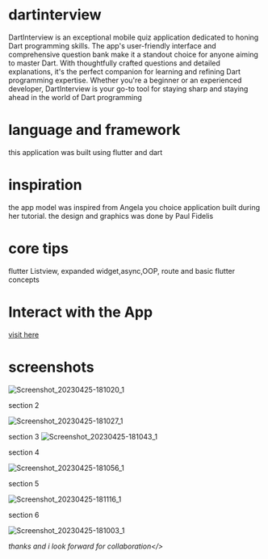 # dartinterview
DartInterview is an exceptional mobile quiz application dedicated to honing Dart programming skills. The app's user-friendly interface and comprehensive question bank make it a standout choice for anyone aiming to master Dart. With thoughtfully crafted questions and detailed explanations, it's the perfect companion for learning and refining Dart programming expertise. Whether you're a beginner or an experienced developer, DartInterview is your go-to tool for staying sharp and staying ahead in the world of Dart programming
# language and framework
this application was built using flutter and dart
# inspiration
the app model  was inspired from Angela you choice application
built during her tutorial.
the design and graphics was done by Paul Fidelis
# core tips
flutter Listview, expanded widget,async,OOP, route and basic flutter concepts


# Interact with the App 

[visit here](https://appetize.io/app/qelcobjsjpwet5qrxin3bbes4e?device=pixel4&osVersion=11.0&scale=75)



# screenshots 
![Screenshot_20230425-181020_1](https://github.com/fidelmak/dartinterview/assets/64453973/33ca54b1-48a8-4f62-9d60-0edbc09d3cf0)

section 2

![Screenshot_20230425-181027_1](https://github.com/fidelmak/dartinterview/assets/64453973/fce1d395-a04b-4c3f-93e1-ad8ee4be3a43)

section 3
![Screenshot_20230425-181043_1](https://github.com/fidelmak/dartinterview/assets/64453973/89cd44f9-321a-4aef-93d7-d389430f18af)

section 4

![Screenshot_20230425-181056_1](https://github.com/fidelmak/dartinterview/assets/64453973/e264bc7c-9fe3-4520-bd32-89cd49776090)

section 5

![Screenshot_20230425-181116_1](https://github.com/fidelmak/dartinterview/assets/64453973/89bc44a3-1582-4f14-8d69-614664fd8dfa)


section 6

![Screenshot_20230425-181003_1](https://github.com/fidelmak/dartinterview/assets/64453973/1d2c6281-b9da-417c-a67b-6660b6a9b2f6)

<i> thanks and i look forward for collaboration</>
